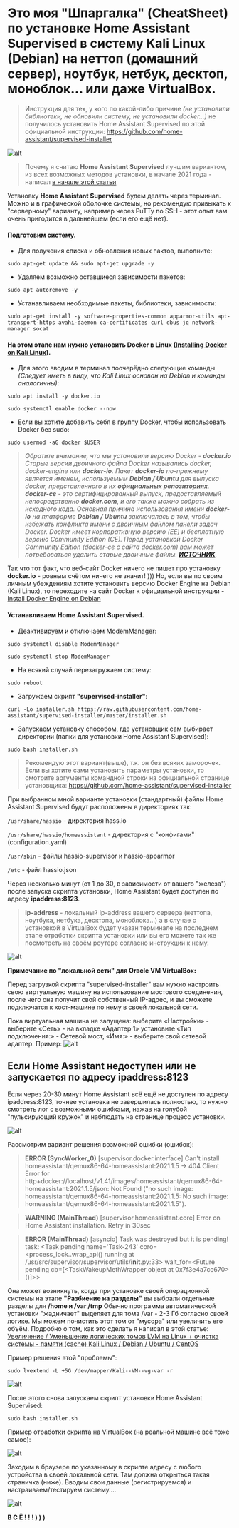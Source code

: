 # Это моя "Шпаргалка" (CheatSheet) по установке Home Assistant Supervised в систему  Kali Linux (Debian) на неттоп (домашний сервер), ноутбук, нетбук, десктоп,  моноблок... или даже VirtualBox.
>Инструкция для тех, у кого по какой-либо причине _(не установили библиотеки, не обновили систему, не установили docker...)_ не получилось установить Home Assistant Supervised по этой официальной инструкции: https://github.com/home-assistant/supervised-installer

![alt](https://cs13.pikabu.ru/post_img/2021/02/10/11/1612982998195652270.png)

>Почему я считаю **Home Assistant Supervised** лучшим вариантом, из всех возможных методов установки, в начале 2021 года - написал [в начале этой статьи](https://pikabu.ru/story/ustanovkahome_assistant_supervised_v_sistemu_kali_linux_debian_nanettop_domashniy_server_noutbuk_desktop_ili_dazhe_virtualbox_8014550)

Установку **Home Аssistant Supervised** будем делать через терминал. Можно и в графической оболочке системы, но рекомендую привыкать к "серверному" варианту, например через PuTTy по SSH - этот опыт вам очень пригодится в дальнейшем (если его ещё нет).

#### Подготовим систему.

- Для получения списка и обновления новых пактов, выполните:

`sudo apt-get update && sudo apt-get upgrade -y`

- Удаляем возможно оставшиеся зависимости пакетов:

`sudo apt autoremove -y`

- Устанавливаем необходимые пакеты, библиотеки, зависимости:

`sudo apt-get install -y software-properties-common apparmor-utils apt-transport-https avahi-daemon ca-certificates curl dbus jq network-manager socat`

#### На этом этапе нам нужно установить Docker в Linux ([Installing Docker on Kali Linux](https://www.kali.org/docs/containers/installing-docker-on-kali/)).

- Для этого вводим в терминал поочерёдно следующие команды
_(Следует иметь в виду, что Kali Linux основан на Debian и команды аналогичны)_:

`sudo apt install -y docker.io`

`sudo systemctl enable docker --now`

- Если вы хотите добавить себя в группу Docker, чтобы использовать Docker без sudo:

`sudo usermod -aG docker $USER`

>_Обратите внимание, что мы установили версию Docker - **docker.io**
Старые версии двоичного файла Docker назывались docker, docker-engine или **docker-io**.
Пакет **docker-io** по-прежнему является именем, используемым **Debian / Ubuntu** для выпуска docker, представленного в их **официальных репозиториях**.
**docker-ce** - это сертифицированный выпуск, предоставляемый непосредственно **docker.com**, и его также можно собрать из исходного кода.
Основная причина использования имени **docker-io** на платформе **Debian / Ubuntu** заключалась в том, чтобы избежать конфликта имени с двоичным файлом панели задач Docker.
Docker имеет корпоративную версию (EE) и бесплатную версию Community Edition (CE).
Перед установкой Docker Community Edition (docker-ce с сайта docker.com) вам может потребоваться удалить старые двоичные файлы.
[**ИСТОЧНИК**](https://stackoverflow.com/questions/45023363/what-is-docker-io-in-relation-to-docker-ce-and-docker-ee)._

Так что тот факт, что веб-сайт Docker ничего не пишет про установку **docker.io** - ровным счётом ничего не значит! ))) Но, если вы по своим личным убеждениям хотите установить версию Docker Engine на Debian (Kali Linux), то переходите на сайт Docker к официальной инструкции - [Install Docker Engine on Debian](https://docs.docker.com/engine/install/debian/)


#### Устанавливаем Home Аssistant Supervised.

- Деактивируем и отключаем ModemManager:

`sudo systemctl disable ModemManager`

`sudo systemctl stop ModemManager`

- На всякий случай перезагружаем систему:

`sudo reboot`

- Загружаем скрипт **"supervised-installer"**:

`curl -Lo installer.sh https://raw.githubusercontent.com/home-assistant/supervised-installer/master/installer.sh`

- Запускаем установку способом, где установщик сам выбирает директории (папки для установки Home Аssistant Supervised):

`sudo bash installer.sh`

>Рекомендую этот вариант(выше), т.к. он без всяких заморочек. Если вы хотите сами установить параметры установки, то смотрите аргументы командной строки на официальной странице установщика: https://github.com/home-assistant/supervised-installer

При выбранном мной варианте установки (стандартный) файлы Home Аssistant Supervised будут расположены в директориях так:

`/usr/share/hassio` - директория hass.io

`/usr/share/hassio/homeassistant` - директория с "конфигами" (configuration.yaml)

`/usr/sbin` - файлы hassio-supervisor и hassio-apparmor

`/etc` - файл hassio.json

Через несколько минут (от 1 до 30, в зависимости от вашего "железа") после запуска скрипта установки,  Home Assistant будет доступен по адресу **ipaddress:8123**.

>**ip-address** - локальный ip-address вашего сервера (неттопа, ноутбука, нетбука, десктопа, моноблока...) а в случае с установкой в VirtualBox будет указан терминале на последнем этапе отработки скрипта установки или вы его можете так же посмотреть на своём роутере согласно инструкции к нему.

![alt](https://cs14.pikabu.ru/post_img/2021/02/11/6/1613036941118276603.png)

**Примечание по "локальной сети" для Oracle VM VirtualBox:**

Перед загрузкой  скрипта  "supervised-installer" вам нужно настроить свою виртуальную машину на использование мостового соединения, после чего она получит свой собственный IP-адрес, и вы сможете подключатся к хост-машине по нему в своей локальной сети.

Пока виртуальная машина не запущена: выберите «Настройки» - выберите «Сеть» - на вкладке «Адаптер 1» установите «Тип подключения:» - Сетевой мост,  «Имя:» - выберите свой сетевой адаптер.
Пример:
![alt](https://cs12.pikabu.ru/post_img/2021/02/11/6/161303713617873288.png)

## Если Home Assistant недоступен или не запускается по адресу ipaddress:8123

Если через 20-30 минут Home Assistant всё ещё не доступен по адресу ipaddress:8123, точнее установка не завершилась полностью, то нужно  смотреть лог с возможными ошибками, нажав на голубой "пульсирующий кружок" и наблюдать на странице процесс установки.

![alt](https://cs14.pikabu.ru/post_img/2021/02/11/7/1613039012185733520.png)

Рассмотрим вариант решения возможной ошибки (ошибок):

>**ERROR (SyncWorker_0)** [supervisor.docker.interface] Can't install homeassistant/qemux86-64-homeassistant:2021.1.5 -> 404 Client Error for http+docker://localhost/v1.41/images/homeassistant/qemux86-64-homeassistant:2021.1.5/json: Not Found ("no such image: homeassistant/qemux86-64-homeassistant:2021.1.5: No such image: homeassistant/qemux86-64-homeassistant:2021.1.5").

>**WARNING (MainThread)** [supervisor.homeassistant.core] Error on Home Assistant installation. Retry in 30sec

>**ERROR (MainThread)** [asyncio] Task was destroyed but it is pending!
task: <Task pending name='Task-243' coro=<process_lock.<locals>.wrap_api() running at /usr/src/supervisor/supervisor/utils/__init__.py:33> wait_for=<Future pending cb=[<TaskWakeupMethWrapper object at 0x7f3e4a7cc670>()]>>

Она может возникнуть, когда при установке своей операционной системы на этапе **"Разбиение на разделы"** вы выбрали отдельные разделы для **/home и /var /tmp** Обычно программа автоматической установки "жадничает" выделяет для тома /var - 2-3 Гб согласно своей логике. Мы можем почистить этот том от "мусора" или увеличить его объём. Подробно о том, как это сделать я написал в этой статье: [Увеличение / Уменьшение логических томов LVM на Linux + очистка системы - памяти (cache) Kali Linux / Debian / Ubuntu / CentOS](https://pikabu.ru/story/uvelichenie__umenshenie_logicheskikh_tomov_lvm_nalinux__ochistka_sistemyi__pamyati_cachekali_linux__debian__ubuntu_centos_8012985)

Пример решения этой "проблемы":

`sudo lvextend -L +5G /dev/mapper/Kali--VM--vg-var -r`

![alt](https://cs14.pikabu.ru/post_img/2021/02/11/7/1613040330133263108.png)

После этого снова запускаем скрипт установки Home Аssistant Supervised:

`sudo bash installer.sh`

Пример отработки скрипта на VirtualBox (на реальной машине всё тоже самое):

![alt](https://cs12.pikabu.ru/post_img/2021/02/11/7/1613040575122830823.png)

Заходим в браузере по указанному в скрипте адресу с любого устройства в своей локальной сети. Там должна открыться такая страничка (ниже). Вводим свои данные (регистрируемся) и настраиваем/тестируем систему....

![alt](https://cs14.pikabu.ru/post_img/2021/02/11/7/1613040911138466628.png)

**В С Ё ! ! ! ) ) )**
